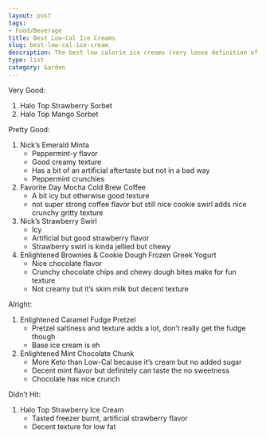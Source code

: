 ```yaml
---
layout: post
tags:
- Food/Beverage
title: Best Low-Cal Ice Creams
slug: best-low-cal-ice-cream
description: The best low calorie ice creams (very loose definition of low calorie).
type: list
category: Garden
---
```


Very Good:
1. Halo Top Strawberry Sorbet
2. Halo Top Mango Sorbet

Pretty Good:
1. Nick’s Emerald Minta
    * Peppermint-y flavor 
    * Good creamy texture
    * Has a bit of an artificial aftertaste but not in a bad way
    * Peppermint crunchies
2. Favorite Day Mocha Cold Brew Coffee
    * A bit icy but otherwise good texture
    * not super strong coffee flavor but still nice cookie swirl adds nice crunchy gritty texture 
3. Nick’s Strawberry Swirl
    * Icy
    * Artificial but good strawberry flavor
    * Strawberry swirl is kinda jellied but chewy
4. Enlightened Brownies & Cookie Dough Frozen Greek Yogurt
    * Nice chocolate flavor
    * Crunchy chocolate chips and chewy dough bites make for fun texture
    * Not creamy but it’s skim milk but decent texture 

Alright:
1. Enlightened Caramel Fudge Pretzel
    * Pretzel saltiness and texture adds a lot, don’t really get the fudge though
    * Base ice cream is eh
2. Enlightened Mint Chocolate Chunk
    * More Keto than Low-Cal because it’s cream but no added sugar
    * Decent mint flavor but definitely can taste the no sweetness
    * Chocolate has nice crunch

Didn’t Hit:
1. Halo Top Strawberry Ice Cream
    * Tasted freezer burnt, artificial strawberry flavor 
    * Decent texture for low fat